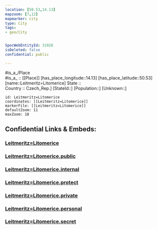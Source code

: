 ```yaml
---
location: [50.53,14.13] 
mapzoom: [7,12] 
mapmarker: city 
type: City
tags:
- geo/City


SpocWebEntityId: 31928
isDeleted: false
confidential: public

---
```

#is_a_/Place  
#is_a_ :: [[Place]] 
[has_place_longitude::14.13] 
[has_place_latitude::50.53] 
[name::Leitmeritz=Litomerice] 
State ::  
Country :: Czech_Rep.] 
[StateId::] 
[Population::] 
[Unknown::] 


```leaflet
id: Leitmeritz=Litomerice
coordinates: [[Leitmeritz=Litomerice]] 
markerFile: [[Leitmeritz=Litomerice]] 
defaultZoom: 11 
maxZoom: 18
```


## Confidential Links & Embeds: 

### [Leitmeritz=Litomerice](/_Standards/Earth/Continent/Europe/Europe~Central/Czech_Republic/regions~Czech_Republic/Ústecký/counties~Ústecký/Leitmeritz=Litomerice.md) 

### [Leitmeritz=Litomerice.public](/_public/Earth/Continent/Europe/Europe~Central/Czech_Republic/regions~Czech_Republic/Ústecký/counties~Ústecký/Leitmeritz=Litomerice.public.md) 

### [Leitmeritz=Litomerice.internal](/_internal/Earth/Continent/Europe/Europe~Central/Czech_Republic/regions~Czech_Republic/Ústecký/counties~Ústecký/Leitmeritz=Litomerice.internal.md) 

### [Leitmeritz=Litomerice.protect](/_protect/Earth/Continent/Europe/Europe~Central/Czech_Republic/regions~Czech_Republic/Ústecký/counties~Ústecký/Leitmeritz=Litomerice.protect.md) 

### [Leitmeritz=Litomerice.private](/_private/Earth/Continent/Europe/Europe~Central/Czech_Republic/regions~Czech_Republic/Ústecký/counties~Ústecký/Leitmeritz=Litomerice.private.md) 

### [Leitmeritz=Litomerice.personal](/_personal/Earth/Continent/Europe/Europe~Central/Czech_Republic/regions~Czech_Republic/Ústecký/counties~Ústecký/Leitmeritz=Litomerice.personal.md) 

### [Leitmeritz=Litomerice.secret](/_secret/Earth/Continent/Europe/Europe~Central/Czech_Republic/regions~Czech_Republic/Ústecký/counties~Ústecký/Leitmeritz=Litomerice.secret.md)

